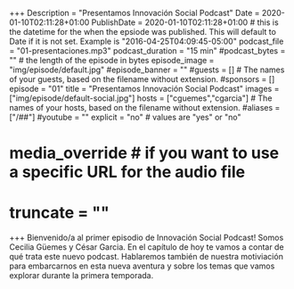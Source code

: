 +++
Description = "Presentamos Innovación Social Podcast"
Date = 2020-01-10T02:11:28+01:00
PublishDate = 2020-01-10T02:11:28+01:00 # this is the datetime for the when the epsiode was published. This will default to Date if it is not set. Example is "2016-04-25T04:09:45-05:00"
podcast_file = "01-presentaciones.mp3"
podcast_duration = "15 min"
#podcast_bytes = "" # the length of the episode in bytes
episode_image = "img/episode/default.jpg"
#episode_banner = ""
#guests = [] # The names of your guests, based on the filename without extension.
#sponsors = []
episode = "01"
title = "Presentamos Innovación Social Podcast"
images = ["img/episode/default-social.jpg"]
hosts = ["cguemes","cgarcia"] # The names of your hosts, based on the filename without extension.
#aliases = ["/##"]
#youtube = ""
explicit = "no" # values are "yes" or "no"
# media_override # if you want to use a specific URL for the audio file
# truncate = ""
+++
Bienvenido/a al primer episodio de Innovación Social Podcast! Somos Cecilia Güemes y César Garcia. En el capítulo de hoy te vamos a contar de qué trata este nuevo podcast. Hablaremos también de nuestra motiviación para embarcarnos en esta nueva aventura y sobre los temas que vamos explorar durante la primera temporada.
